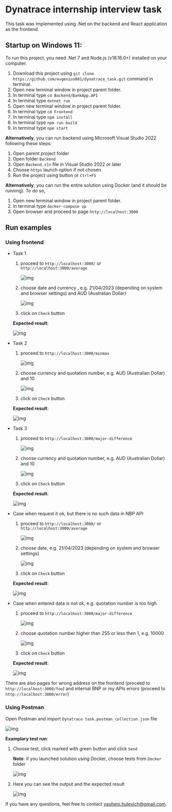 # Dynatrace internship interview task

This task was implemented using .Net on the backend and React application as the frontend.

## Startup on Windows 11:

To run this project, you need .Net 7 and Node.js (v18.16.0+) installed on your computer.

1. Download this project using `git clone https://github.com/evgenius081/dynatrace_task.git` command in terminal.
2. Open new terminal window in project parent folder.
3. In terminal type `cd Backend/BankApp.API`
4. In terminal type `dotnet run`
5. Open new terminal window in project parent folder.
6. In terminal type `cd Frontend`
7. In terminal type `npm install`
8. In terminal type `npm run build`
9. In terminal type `npm start`

**Alternatively**, you can run backend using Microsoft Visual Studio 2022 following these steps:
1. Open parent project folder
2. Open folder `Backend`
3. Open `Backend.sln` file in Visual Studio 2022 or later
4. Choose `https` launch option if not chosen
5. Run the project using button or `Ctrl+F5`

**Alternatively**, you can run the entire solution using Docker (and it should be running). To do so,
1. Open new terminal window in project parent folder.
2. In terminal type `docker-compose up`
3. Open browser and proceed to page `http://localhost:3000`

## Run examples
### Using frontend
- Task 1 
    1. proceed to `http://localhost:3000/` or `http://localhost:3000/average`
  
        ![img](images/average_1.png)

    2. choose date and currency , e.g. 21/04/2023 (depending on system and browser settings) and AUD (Australian Dollar)

        ![img](images/average_2.png)

    3. click on `Check` button

    **Expected result**:

    ![img](images/average_3.png)

- Task 2
    1. proceed to `http://localhost:3000/minmax` 

        ![img](images/minmax_1.png)

    2. choose currency and quotation number, e.g. AUD (Australian Dollar) and 10

        ![img](images/minmax_2.png)

    3. click on `Check` button

    **Expected result**:

    ![img](images/minmax_3.png)

- Task 3
    1. proceed to `http://localhost:3000/major-difference` 

        ![img](images/majordiff_1.png)
    
    2. choose currency and quotation number, e.g. AUD (Australian Dollar) and 10

        ![img](images/majordiff_2.png)

    3. click on `Check` button

    **Expected result**:

    ![img](images/majordiff_3.png)

- Case when request it ok, but there is no such data in NBP API
    1. proceed to `http://localhost:3000/` or `http://localhost:3000/average`
  
        ![img](images/not_found_1.png)

    2. choose date, e.g. 21/04/2023 (depending on system and browser settings)

        ![img](images/not_found_2.png)

    3. click on `Check` button

    **Expected result**:

    ![img](images/not_found_3.png)

- Case when entered data is not ok, e.g. quotation number is too high
    1. proceed to `http://localhost:3000/major-difference` 

        ![img](images/error_1.png)
    
    2. choose quotation number higher than 255 or less then 1, e.g. 10000

        ![img](images/error_2.png)

    3. click on `Check` button

    **Expected result**:

    ![img](images/error_3.png)

There are also pages for wrong address on the frontend (proceed to `http://localhost:3000/foo`) and internal BNP or my APIs errors (proceed to `http://localhost:3000/error`)

### Using Postman
Open Postman and import `Dynatrace task.postman_collection.json` file

![img](images/postman_1.png)
    
**Examplary test run**:

1. Choose test, click marked with green button and click `Send`

    **Note**: if you launched solution using Docker, choose tests from `Docker` folder

    ![img](images/postman_2.png)

2. Here you can see the output and the expected result 

    ![img](images/postman_3.png)


If you have any questions, feel free to contact yauheni.hulevich@gmail.com.

